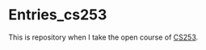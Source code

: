 # Entries_cs253

This is repository when I take the open course of [CS253](https://web.stanford.edu/class/cs253/).